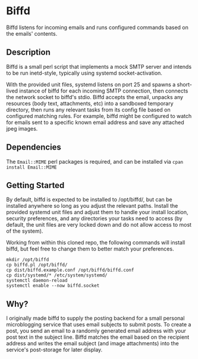 # Biffd

Biffd listens for incoming emails and runs configured commands based on the emails' contents.

## Description

Biffd is a small perl script that implements a mock SMTP server and intends to be run inetd-style, typically using systemd socket-activation.

With the provided unit files, systemd listens on port 25 and spawns a short-lived instance of biffd for each incoming SMTP connection, then connects the network socket to biffd's stdio. Biffd accepts the email, unpacks any resources (body text, attachments, etc) into a sandboxed temporary directory, then runs any relevant tasks from its config file based on configured matching rules.
For example, biffd might be configured to watch for emails sent to a specific known email address and save any attached jpeg images.

## Dependencies

The `Email::MIME` perl packages is required, and can be installed via `cpan install Email::MIME`

## Getting Started

By default, biffd is expected to be installed to /opt/biffd/, but can be installed anywhere so long as you adjust the relevant paths.
Install the provided systemd unit files and adjust them to handle your install location, security preferences, and any directories your tasks need to access (by default, the unit files are very locked down and do not allow access to most of the system).

Working from within this cloned repo, the following commands will install biffd, but feel free to change them to better match your preferences.

```shell
mkdir /opt/biffd
cp biffd.pl /opt/biffd/
cp dist/biffd.example.conf /opt/biffd/biffd.conf
cp dist/systemd/* /etc/system/systemd/
systemctl daemon-reload
systemctl enable --now biffd.socket
```

## Why?

I originally made biffd to supply the posting backend for a small personal microblogging service that uses email subjects to submit posts.
To create a post, you send an email to a randomly generated email address with your post text in the subject line. Biffd matches the email based on the recipient address and writes the email subject (and image attachments) into the service's post-storage for later display.

